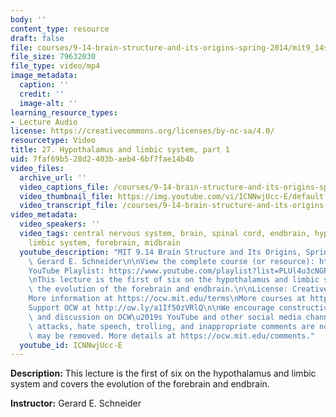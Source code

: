 ```yaml
---
body: ''
content_type: resource
draft: false
file: courses/9-14-brain-structure-and-its-origins-spring-2014/mit9_14s14_lec27_360p_16_9.mp4
file_size: 79632030
file_type: video/mp4
image_metadata:
  caption: ''
  credit: ''
  image-alt: ''
learning_resource_types:
- Lecture Audio
license: https://creativecommons.org/licenses/by-nc-sa/4.0/
resourcetype: Video
title: 27. Hypothalamus and limbic system, part 1
uid: 7faf69b5-28d2-403b-aeb4-6bf7fae14b4b
video_files:
  archive_url: ''
  video_captions_file: /courses/9-14-brain-structure-and-its-origins-spring-2014/mit9_14s14_lec27_captions.vtt
  video_thumbnail_file: https://img.youtube.com/vi/ICNNwjUcc-E/default.jpg
  video_transcript_file: /courses/9-14-brain-structure-and-its-origins-spring-2014/mit9_14s14_lec27_transcript.pdf
video_metadata:
  video_speakers: ''
  video_tags: central nervous system, brain, spinal cord, endbrain, hypothalamus,
    limbic system, forebrain, midbrain
  youtube_description: "MIT 9.14 Brain Structure and Its Origins, Spring 2014\nInstructor:\
    \ Gerard E. Schneider\n\nView the complete course (or resource): https://ocw.mit.edu/9-14S14\n\
    YouTube Playlist: https://www.youtube.com/playlist?list=PLUl4u3cNGP62ABe0O-0qtaHHxyKQi1ZwR\n\
    \nThis lecture is the first of six on the hypothalamus and limbic system and covers\
    \ the evolution of the forebrain and endbrain.\n\nLicense: Creative Commons BY-NC-SA\n\
    More information at https://ocw.mit.edu/terms\nMore courses at https://ocw.mit.edu\n\
    Support OCW at http://ow.ly/a1If50zVRlQ\n\nWe encourage constructive comments\
    \ and discussion on OCW\u2019s YouTube and other social media channels. Personal\
    \ attacks, hate speech, trolling, and inappropriate comments are not allowed and\
    \ may be removed. More details at https://ocw.mit.edu/comments."
  youtube_id: ICNNwjUcc-E
---
```

**Description:** This lecture is the first of six on the hypothalamus and limbic system and covers the evolution of the forebrain and endbrain.

**Instructor:** Gerard E. Schneider